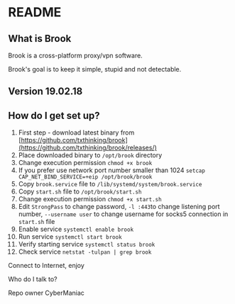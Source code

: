 # README

## What is Brook

Brook is a cross-platform proxy/vpn software.

Brook's goal is to keep it simple, stupid and not detectable.

## Version 19.02.18


## How do I get set up?

1. First step - download latest binary from [https://github.com/txthinking/brook](https://github.com/txthinking/brook/releases/)
1. Place downloaded binary to `/opt/brook` directory 
1. Change execution permission `chmod +x brook`
1. If you prefer use network port number smaller than 1024 `setcap CAP_NET_BIND_SERVICE=+eip /opt/brook/brook`
1. Copy `brook.service` file to `/lib/systemd/system/brook.service`
2. Copy `start.sh` file to `/opt/brook/start.sh`
3. Change execution permission `chmod +x start.sh`
1. Edit `StrongPass` to change password, `-l :443`to change listening port number, `--username user` to change username for socks5 connection in `start.sh` file
1. Enable service `systemctl enable brook`
1. Run service `systemctl start brook`
1. Verify starting service `systemctl status brook`
1. Check service `netstat -tulpan | grep brook`

Connect to Internet, enjoy

Who do I talk to?

Repo owner CyberManiac
